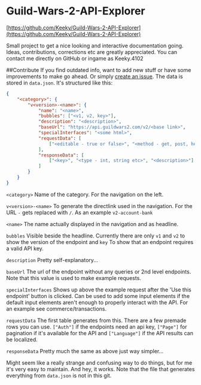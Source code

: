 # Guild-Wars-2-API-Explorer
[https://github.com/Keeky/Guild-Wars-2-API-Explorer](https://github.com/Keeky/Guild-Wars-2-API-Explorer)

Small project to get a nice looking and interactive documentation going. Ideas, contributions, corrections etc are greatly appreciated. You can contact me directly on GitHub or ingame as Keeky.4102

##Contribute
If you find outdated info, want to add new stuff or have some improvements to make go ahead. Or simply [create an issue](https://github.com/Keeky/Guild-Wars-2-API-Explorer/issues/new). The data is stored in `data.json`. It's structured like this:
```json
{
	"<category>": {
		"v<version>-<name>": {
			"name": "<name>",
			"bubbles": ["<v1, v2, key>"],
			"description": "<description>",
			"baseUrl": "https://api.guildwars2.com/v2/<base link>",
			"specialInterfaces": "<some html>",
			"requestData": [
				["<editable - true or false>", "<method - get, post, header etc>", "<query key>", "<type - int, string etc>", "<required - Yes or No>", "<description>"]
			],
			"responseData": [
				["<key>", "<type - int, string etc>", "<description>"]
			]
		}
	}
}
```
`<category>` Name of the category. For the navigation on the left.

`v<version>-<name>` To generate the directlink used in the navigation. For the URL `-` gets replaced with `/`. As an example `v2-account-bank`

`<name>` The name actually displayed in the navigation and as headline.

`bubbles` Visible beside the headline. Currently there are only `v1` and `v2` to show the version of the endpoint and `key` To show that an endpoint requires a valid API key.

`description` Pretty self-explanatory...

`baseUrl` The url of the endpoint without any queries or 2nd level endpoints. Note that this value is used to make example requests.

`specialInterfaces` Shows up above the example request after the 'Use this endpoint' button is clicked. Can be used to add some input elements if the default input elements aren't enough to properly interact with the API. For an example see commerce/transactions.

`requestData` The first table generates from this. There are a few premade rows you can use. `["Auth"]` if the endpoints need an api key, `["Page"]` for pagination if it's available for the API and `["Language"]` if the API results can be localized.

`responseData` Pretty much the same as above just way simpler...

Might seem like a really strange and confusing way to do things, but for me it's very easy to maintain. And hey, it works. Note that the file that generates everything from `data.json` is not in this git.
